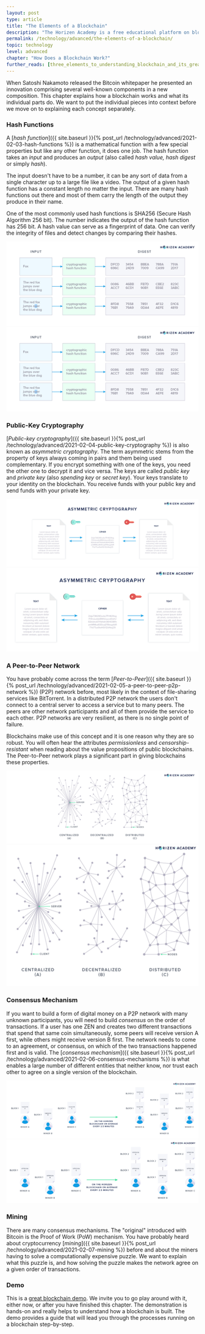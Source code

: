 ```yaml
---
layout: post
type: article
title: "The Elements of a Blockchain"
description: "The Horizen Academy is a free educational platform on blockchain technology, cryptocurrency, and privacy. In this article, we give you an advanced overview of the different elements that make a blockchain work."
permalink: /technology/advanced/the-elements-of-a-blockchain/
topic: technology
level: advanced
chapter: "How Does a Blockchain Work?"
further_reads: [three_elements_to_understanding_blockchain_and_its_greatest_opportunity]
---
```


When Satoshi Nakamoto released the Bitcoin whitepaper he presented an innovation comprising several well-known components in a new composition. This chapter explains how a blockchain works and what its individual parts do. We want to put the individual pieces into context before we move on to explaining each concept separately.

### Hash Functions

A [*hash function*]({{ site.baseurl }}{% post_url /technology/advanced/2021-02-03-hash-functions %}) is a mathematical function with a few special properties but like any other function, it does one job. The hash function takes an *input* and produces an *output* (also called *hash value, hash digest* or simply *hash*).

The input doesn't have to be a number, it can be any sort of data from a single character up to a large file like a video. The output of a given hash function has a constant length no matter the input. There are many hash functions out there and most of them carry the length of the output they produce in their name.

One of the most commonly used hash functions is SHA256 (Secure Hash Algorithm 256 bit). The number indicates the output of the hash function has 256 bit. A hash value can serve as a fingerprint of data. One can verify the integrity of files and detect changes by comparing their hashes.

![Hash](/assets/post_files/technology/advanced/2.1-the-elements-of-a-blockchain/hash2_D.jpg)
![Hash](/assets/post_files/technology/advanced/2.1-the-elements-of-a-blockchain/hash2_M.jpg)

### Public-Key Cryptography

[*Public-key cryptography*]({{ site.baseurl }}{% post_url /technology/advanced/2021-02-04-public-key-cryptography %}) is also known as *asymmetric cryptography*. The term asymmetric stems from the property of keys always coming in pairs and them being used complementary. If you encrypt something with one of the keys, you need the other one to decrypt it and vice versa. The keys are called *public key* and *private key* (also *spending key* or *secret key*). Your keys translate to your identity on the blockchain. You receive funds with your public key and send funds with your private key.

![Asymmetric](/assets/post_files/technology/advanced/2.1-the-elements-of-a-blockchain/asymmetric_D.jpg)
![Asymmetric](/assets/post_files/technology/advanced/2.1-the-elements-of-a-blockchain/asymmetric_M.jpg)

### A Peer-to-Peer Network

You have probably come across the term [*Peer-to-Peer*]({{ site.baseurl }}{% post_url /technology/advanced/2021-02-05-a-peer-to-peer-p2p-network %}) (P2P) network before, most likely in the context of file-sharing services like BitTorrent. In a distributed P2P network the users don't connect to a central server to access a service but to many peers. The peers are other network participants and all of them provide the service to each other. P2P networks are very resilient, as there is no single point of failure.

Blockchains make use of this concept and it is one reason why they are so robust. You will often hear the attributes *permissionless* and *censorship-resistant* when reading about the value propositions of public blockchains. The Peer-to-Peer network plays a significant part in giving blockchains these properties.

![Central distri](/assets/post_files/technology/advanced/2.1-the-elements-of-a-blockchain/central-distri_D.jpg)
![Central distri](/assets/post_files/technology/advanced/2.1-the-elements-of-a-blockchain/central-distri_M.jpg)

### Consensus Mechanism

If you want to build a form of digital money on a P2P network with many unknown participants, you will need to build *consensus* on the order of transactions. If a user has one ZEN and creates two different transactions that spend that same coin simultaneously, some peers will receive version A first, while others might receive version B first. The network needs to come to an agreement, or consensus, on which of the two transactions happened first and is valid. The [*consensus mechanism*]({{ site.baseurl }}{% post_url /technology/advanced/2021-02-06-consensus-mechanisms %}) is what enables a large number of different entities that neither know, nor trust each other to agree on a single version of the blockchain.

![Consensus](/assets/post_files/technology/advanced/2.1-the-elements-of-a-blockchain/consensus_D.jpg)
![Consensus](/assets/post_files/technology/advanced/2.1-the-elements-of-a-blockchain/consensus_M.jpg)

### Mining

There are many consensus mechanisms. The "original" introduced with Bitcoin is the Proof of Work (PoW) mechanism. You have probably heard about cryptocurrency [*mining*]({{ site.baseurl }}{% post_url /technology/advanced/2021-02-07-mining %}) before and about the miners having to solve a computationally expensive puzzle. We want to explain what this puzzle is, and how solving the puzzle makes the network agree on a given order of transactions.

### Demo

This is a [great blockchain demo](https://blockchaindemo.io/). We invite you to go play around with it, either now, or after you have finished this chapter. The demonstration is hands-on and really helps to understand how a blockchain is built. The demo provides a guide that will lead you through the processes running on a blockchain step-by-step.

